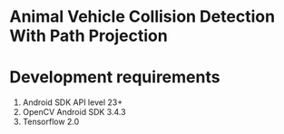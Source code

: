 # Animal Vehicle Collision Detection With Path Projection
# Development requirements
1. Android SDK API level 23+
2. OpenCV Android SDK 3.4.3
3. Tensorflow 2.0 
